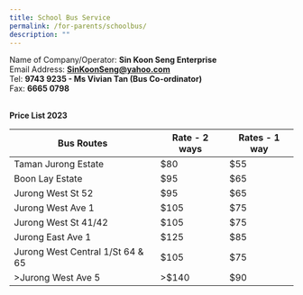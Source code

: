 ```yaml
---
title: School Bus Service
permalink: /for-parents/schoolbus/
description: ""
---
```

Name of Company/Operator: <b>Sin Koon Seng Enterprise</b>
<br>
Email Address: <b>SinKoonSeng@yahoo.com</b>
<br>
Tel: <b>9743 9235 - Ms Vivian Tan (Bus Co-ordinator)</b>
<br>
Fax: <b>6665 0798</b>
<br><br>

<b>Price List 2023</b>

| Bus Routes | Rate - 2 ways | Rates - 1 way |
| -------- | -------- | -------- |
| Taman Jurong Estate     | $80     | $55     |
| Boon Lay Estate  | $95  | $65  | 
| Jurong West St 52  |$95  | $65  | 
| Jurong West Ave 1  | $105  | $75  | 
| Jurong West St 41/42  | $105  | $75  | 
| Jurong East Ave 1  | $125  | $85  | 
| Jurong West Central 1/St 64 &amp; 65  | $105  | $75  | 
| &gt;Jurong West Ave 5  | &gt;$140  | $90  |